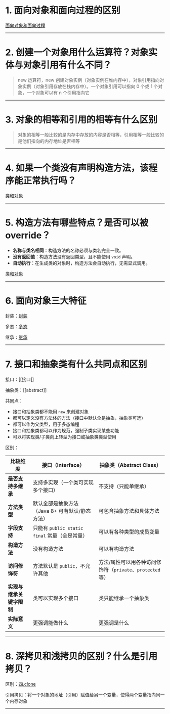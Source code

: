 
# 1. 面向对象和面向过程的区别

[面向对象和面向过程](../../java笔记/面向对象和面向过程.md)

****
# 2. 创建一个对象用什么运算符？对象实体与对象引用有什么不同？

>new 运算符，new 创建对象实例（对象实例在堆内存中），对象引用指向对象实例（对象引用存放在栈内存中）。一个对象引用可以指向 0 个或 1 个对象，一个对象可以有 n 个引用指向它

****
# 3. 对象的相等和引用的相等有什么区别

>对象的相等一般比较的是内存中存放的内容是否相等，引用相等一般比较的是他们指向的内存地址是否相等

****
# 4. 如果一个类没有声明构造方法，该程序能正常执行吗？

[类和对象](../../java笔记/类和对象.md#^5d7015)

****
# 5. 构造方法有哪些特点？是否可以被 override？

- **名称与类名相同**：构造方法的名称必须与类名完全一致。
- **没有返回值**：构造方法没有返回类型，且不能使用 `void` 声明。
- **自动执行**：在生成类的对象时，构造方法会自动执行，无需显式调用。

[类和对象](../../java笔记/类和对象.md#^00f290)

****
# 6. 面向对象三大特征

封装：[封装](../../java笔记/封装.md)

多态：[多态](../../java笔记/多态.md)

继承：[继承](../../java笔记/继承.md)

****
# 7. 接口和抽象类有什么共同点和区别

接口：[[接口]]

抽象类：[[abstract]]

共同点：

- 接口和抽象类都不能用 `new` 来创建对象
- 都可以定义没有方法体的方法（接口中默认全是抽象，抽象类可选）
- 都可以作为父类型，用于多态编程
- 接口和抽象类都可以作为规范，强制子类实现某些功能
- 可以将实现类/子类向上转型为接口或抽象类类型使用

区别：

| 比较维度           | 接口（Interface）                      | 抽象类（Abstract Class）                      |
| -------------- | ---------------------------------- | ---------------------------------------- |
| **是否支持多继承**    | 支持多实现（一个类可实现多个接口）                  | 不支持（只能单继承）                               |
| **方法类型**       | 默认全部是抽象方法（Java 8+ 可有默认/静态方法）       | 可包含抽象方法和具体方法                             |
| **字段支持**       | 只能有 `public static final` 常量（全是常量） | 可以有各种类型的成员变量                             |
| **构造方法**       | 没有构造方法                             | 可以有构造方法                                  |
| **访问修饰符**      | 方法默认是 `public`，不允许其他               | 方法/属性可以用各种访问修饰符（`private`、`protected` 等） |
| **实现与继承关键字限制** | 类可以实现多个接口                          | 类只能继承一个抽象类                               |
| **实际意义**       | 更强调能做什么                            | 更强调是什么                                   |

****
# 8. 深拷贝和浅拷贝的区别？什么是引用拷贝？

区别：[四.clone](../../java笔记/Object类中的方法.md#四.clone)

引用拷贝：将一个对象的地址（引用）赋值给另一个变量，使得两个变量指向同一个内存对象

****
